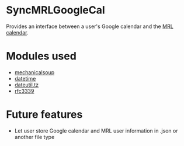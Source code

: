# SyncMRLGoogleCal

Provides an interface between a user's Google calendar and the [MRL calendar](https://cmmserv.mrl.illinois.edu/schedule/login.asp).

# Modules used

* [mechanicalsoup](https://github.com/hickford/MechanicalSoup)
* [datetime](https://docs.python.org/2/library/datetime.html#datetime-objects)
* [dateutil.tz](http://labix.org/python-dateutil)
* [rfc3339](https://pypi.python.org/pypi/strict-rfc3339)

# Future features

* Let user store Google calendar and MRL user information in .json or another file type
